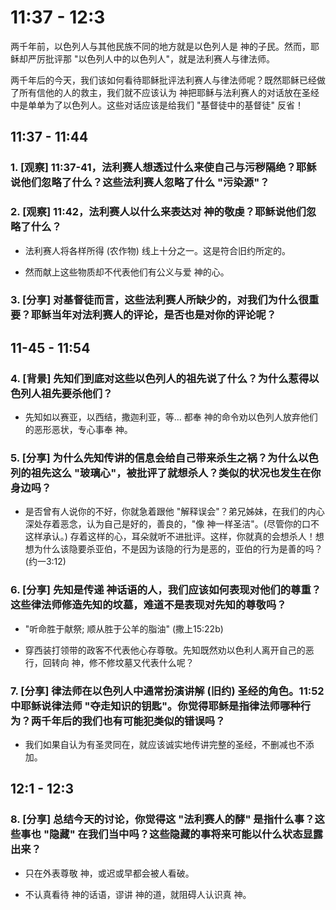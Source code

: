 # 11:37 - 12:3 

两千年前，以色列人与其他民族不同的地方就是以色列人是 神的子民。然而，耶稣却严厉批评那 "以色列人中的以色列人"，就是法利赛人与律法师。

两千年后的今天，我们该如何看待耶稣批评法利赛人与律法师呢？既然耶稣已经做了所有信他的人的救主，我们就不应该认为 神把耶稣与法利赛人的对话放在圣经中是单单为了以色列人。这些对话应该是给我们 "基督徒中的基督徒" 反省！

## 11:37 - 11:44 

### 1. [观察] 11:37-41，法利赛人想透过什么来使自己与污秽隔绝？耶稣说他们忽略了什么？这些法利赛人忽略了什么 "污染源"？

### 2. [观察] 11:42，法利赛人以什么来表达对 神的敬虔？耶稣说他们忽略了什么？

* 法利赛人将各样所得 (农作物) 线上十分之一。这是符合旧约所定的。

* 然而献上这些物质却不代表他们有公义与爱 神的心。

### 3. [分享] 对基督徒而言，这些法利赛人所缺少的，对我们为什么很重要？耶稣当年对法利赛人的评论，是否也是对你的评论呢？

## 11-45 - 11:54 

### 4. [背景] 先知们到底对这些以色列人的祖先说了什么？为什么惹得以色列人祖先要杀他们？

* 先知如以赛亚，以西结，撒迦利亚，等... 都奉 神的命令劝以色列人放弃他们的恶形恶状，专心事奉 神。

### 5. [分享] 为什么先知传讲的信息会给自己带来杀生之祸？为什么以色列的祖先这么 "玻璃心"，被批评了就想杀人？类似的状况也发生在你身边吗？

* 是否曾有人说你的不好，你就急着跟他 "解释误会"？弟兄姊妹，在我们的内心深处存着恶念，认为自己是好的，善良的，"像 神一样圣洁"。(尽管你的口不这样承认。) 存着这样的心，耳朵就听不进批评。这样，你就真的会想杀人！想想为什么该隐要杀亚伯，不是因为该隐的行为是恶的，亚伯的行为是善的吗？ (约一3:12)

### 6. [分享] 先知是传递 神话语的人，我们应该如何表现对他们的尊重？这些律法师修造先知的坟墓，难道不是表现对先知的尊敬吗？

* "听命胜于献祭; 顺从胜于公羊的脂油" (撒上15:22b)

* 穿西装打领带的政客不代表他心存尊敬。先知既然劝以色利人离开自己的恶行，回转向 神，修不修坟墓又代表什么呢？

### 7. [分享] 律法师在以色列人中通常扮演讲解 (旧约) 圣经的角色。11:52 中耶稣说律法师 "夺走知识的钥匙"。你觉得耶稣是指律法师哪种行为？两千年后的我们也有可能犯类似的错误吗？

* 我们如果自认为有圣灵同在，就应该诚实地传讲完整的圣经，不删减也不添加。

## 12:1 - 12:3 

### 8. [分享] 总结今天的讨论，你觉得这 "法利赛人的酵" 是指什么事？这些事也 "隐藏" 在我们当中吗？这些隐藏的事将来可能以什么状态显露出来？

* 只在外表尊敬 神，或迟或早都会被人看破。

* 不认真看待 神的话语，谬讲 神的道，就阻碍人认识真 神。
